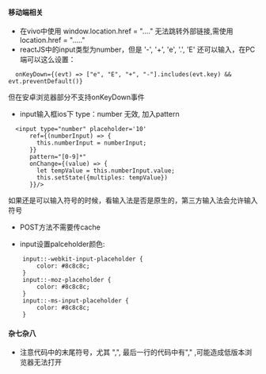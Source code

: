 #### 移动端相关

- 在vivo中使用 window.location.href = "...." 无法跳转外部链接,需使用 location.href = "....."
- reactJS中的input类型为number，但是 '-', '+', 'e', '.', 'E' 还可以输入，在PC端可以这么设置：

```JS
  onKeyDown={(evt) => ["e", "E", "+", "-"].includes(evt.key) && evt.preventDefault()}
```

  但在安卓浏览器部分不支持onKeyDown事件

- input输入框ios下 type：number 无效, 加入pattern

```JS
  <input type="number" placeholder='10'
      ref={(numberInput) => {
        this.numberInput = numberInput;
      }}
      pattern="[0-9]*"
      onChange={(value) => {
        let tempValue = this.numberInput.value;
        this.setState({multiples: tempValue})
      }}/>

```

  如果还是可以输入符号的时候，看输入法是否是原生的，第三方输入法会允许输入符号

- POST方法不需要传cache

- input设置palceholder颜色:
```JS
    input::-webkit-input-placeholder {
        color: #8c8c8c;
    }
    input::-moz-placeholder {
        color: #8c8c8c;
    }
    input::-ms-input-placeholder {
        color: #8c8c8c;
    }
```
#### 杂七杂八

- 注意代码中的末尾符号，尤其 ",", 最后一行的代码中有"," ,可能造成低版本浏览器无法打开
